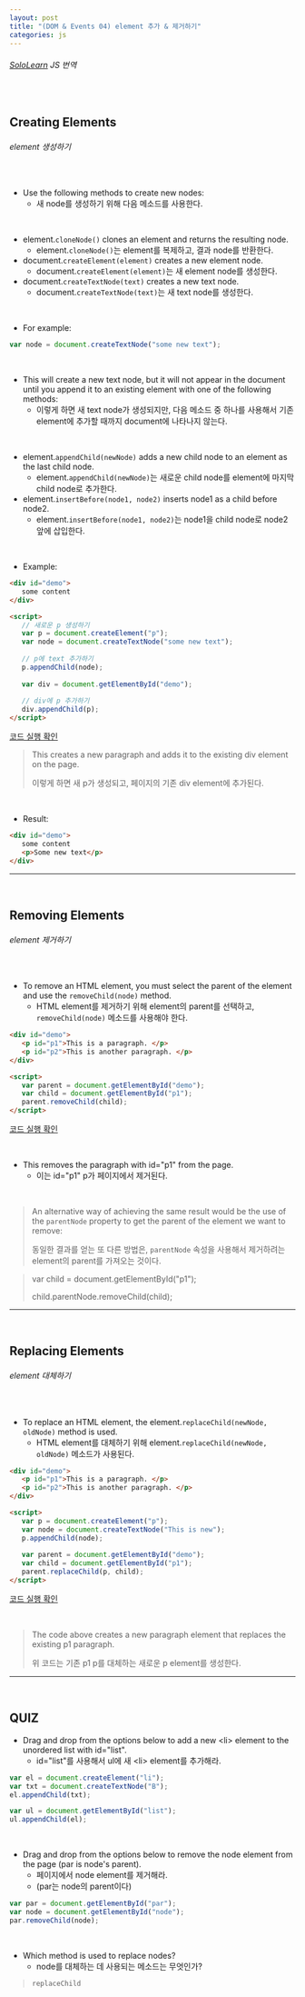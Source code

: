 ```yaml
---
layout: post
title: "(DOM & Events 04) element 추가 & 제거하기"
categories: js
---
```


###### [SoloLearn](https://www.sololearn.com/) JS 번역

<br>

## Creating Elements

###### element 생성하기

<br>

- Use the following methods to create new nodes:
  - 새 node를 생성하기 위해 다음 메소드를 사용한다.

<br>

- element.`cloneNode()` clones an element and returns the resulting node.
  - element.`cloneNode()`는 element를 복제하고, 결과 node를 반환한다.
- document.`createElement(element)` creates a new element node.
  - document.`createElement(element)`는 새 element node를 생성한다.
- document.`createTextNode(text)` creates a new text node.
  - document.`createTextNode(text)`는 새 text node를 생성한다.

<br>

- For example:

```js
var node = document.createTextNode("some new text");
```

<br>

- This will create a new text node, but it will not appear in the document until you append it to an existing element with one of the following methods:
  - 이렇게 하면 새 text node가 생성되지만, 다음 메소드 중 하나를 사용해서 기존 element에 추가할 때까지 document에 나타나지 않는다.

<br>

- element.`appendChild(newNode)` adds a new child node to an element as the last child node.
  - element.`appendChild(newNode)`는 새로운 child node를 element에 마지막 child node로 추가한다.
- element.`insertBefore(node1, node2)` inserts node1 as a child before node2.
  - element.`insertBefore(node1, node2)`는 node1을 child node로 node2 앞에 삽입한다.

<br>

- Example:

```html
<div id="demo">
   some content
</div>

<script>
   // 새로운 p 생성하기
   var p = document.createElement("p");
   var node = document.createTextNode("some new text");
   
   // p에 text 추가하기
   p.appendChild(node);
   
   var div = document.getElementById("demo");
   
   // div에 p 추가하기
   div.appendChild(p);
</script>
```

[코드 실행 확인](https://code.sololearn.com/958/#js)

> This creates a new paragraph and adds it to the existing div element on the page.
>
> 이렇게 하면 새 p가 생성되고, 페이지의 기존 div element에 추가된다.

<br>

- Result:

```html
<div id="demo">
   some content
   <p>Some new text</p>
</div>
```

------

<br>

## Removing Elements

###### element 제거하기

<br>

- To remove an HTML element, you must select the parent of the element and use the `removeChild(node)` method.
  - HTML element를 제거하기 위해 element의 parent를 선택하고, `removeChild(node)` 메소드를 사용해야 한다.

```html
<div id="demo">
   <p id="p1">This is a paragraph. </p>
   <p id="p2">This is another paragraph. </p>
</div>

<script>
   var parent = document.getElementById("demo");
   var child = document.getElementById("p1");
   parent.removeChild(child);
</script>
```

[코드 실행 확인](https://code.sololearn.com/958/#js)

<br>

- This removes the paragraph with id="p1" from the page.
  - 이는 id="p1" p가 페이지에서 제거된다.

<br>

> An alternative way of achieving the same result would be the use of the `parentNode` property to get the parent of the element we want to remove:
>
> 동일한 결과를 얻는 또 다른 방법은, `parentNode` 속성을 사용해서 제거하려는 element의 parent를 가져오는 것이다.

> var child = document.getElementById("p1");
>
> child.parentNode.removeChild(child);

------

<br>

## Replacing Elements

###### element 대체하기

<br>

- To replace an HTML element, the element.`replaceChild(newNode, oldNode)` method is used.
  - HTML element를 대체하기 위해 element.`replaceChild(newNode, oldNode)` 메소드가 사용된다.

```html
<div id="demo">
   <p id="p1">This is a paragraph. </p>
   <p id="p2">This is another paragraph. </p>
</div>

<script>
   var p = document.createElement("p");
   var node = document.createTextNode("This is new");
   p.appendChild(node);
   
   var parent = document.getElementById("demo");
   var child = document.getElementById("p1");
   parent.replaceChild(p, child);
</script>
```

[코드 실행 확인](https://code.sololearn.com/960/#js)

<br>

> The code above creates a new paragraph element that replaces the existing p1 paragraph.
>
> 위 코드는 기존 p1 p를 대체하는 새로운 p element를 생성한다.

------

<br>

## QUIZ

- Drag and drop from the options below to add a new \<li> element to the unordered list with id="list".
  - id="list"를 사용해서 ul에 새 \<li> element를 추가해라.

```js
var el = document.createElement("li");
var txt = document.createTextNode("B");
el.appendChild(txt);

var ul = document.getElementById("list");
ul.appendChild(el);
```

<br>

- Drag and drop from the options below to remove the node element from the page (par is node's parent).
  - 페이지에서 node element를 제거해라.
  - (par는 node의 parent이다)

```js
var par = document.getElementById("par");
var node = document.getElementById("node");
par.removeChild(node);
```

<br>

- Which method is used to replace nodes?
  - node를 대체하는 데 사용되는 메소드는 무엇인가?

> `replaceChild`

<br>